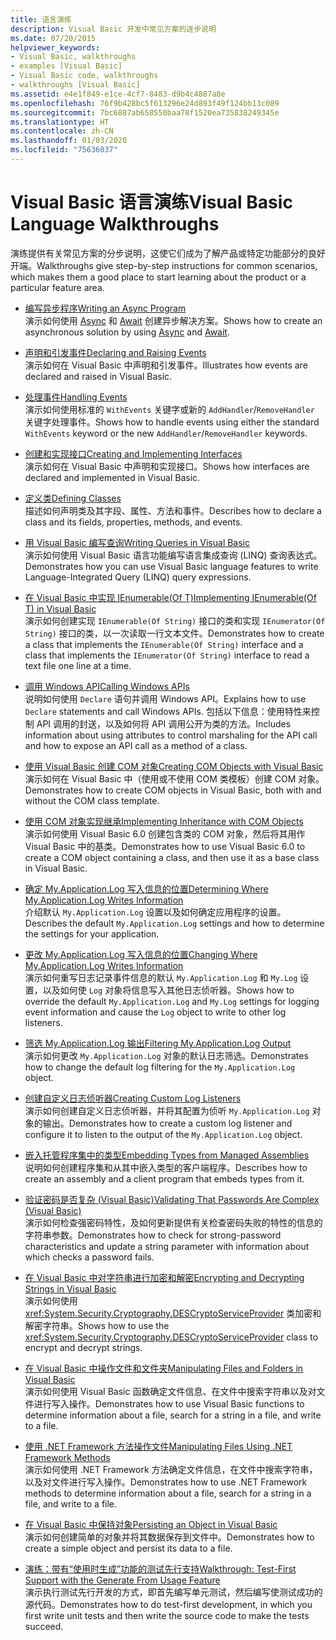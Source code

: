 ```yaml
---
title: 语言演练
description: Visual Basic 开发中常见方案的逐步说明
ms.date: 07/20/2015
helpviewer_keywords:
- Visual Basic, walkthroughs
- examples [Visual Basic]
- Visual Basic code, walkthroughs
- walkthroughs [Visual Basic]
ms.assetid: e4e1f849-e1ce-4cf7-8483-d9b4c4887a8e
ms.openlocfilehash: 76f9b428bc5f613296e24d893f49f124bb13c089
ms.sourcegitcommit: 7bc6887ab658550baa78f1520ea735838249345e
ms.translationtype: HT
ms.contentlocale: zh-CN
ms.lasthandoff: 01/03/2020
ms.locfileid: "75636037"
---
```

# <a name="visual-basic-language-walkthroughs"></a><span data-ttu-id="e2865-103">Visual Basic 语言演练</span><span class="sxs-lookup"><span data-stu-id="e2865-103">Visual Basic Language Walkthroughs</span></span>

<span data-ttu-id="e2865-104">演练提供有关常见方案的分步说明，这使它们成为了解产品或特定功能部分的良好开端。</span><span class="sxs-lookup"><span data-stu-id="e2865-104">Walkthroughs give step-by-step instructions for common scenarios, which makes them a good place to start learning about the product or a particular feature area.</span></span>

- [<span data-ttu-id="e2865-105">编写异步程序</span><span class="sxs-lookup"><span data-stu-id="e2865-105">Writing an Async Program</span></span>](./programming-guide/concepts/async/walkthrough-accessing-the-web-by-using-async-and-await.md)  
 <span data-ttu-id="e2865-106">演示如何使用 [Async](language-reference/modifiers/async.md) 和 [Await](language-reference/operators/await-operator.md) 创建异步解决方案。</span><span class="sxs-lookup"><span data-stu-id="e2865-106">Shows how to create an asynchronous solution by using [Async](language-reference/modifiers/async.md) and [Await](language-reference/operators/await-operator.md).</span></span>

- [<span data-ttu-id="e2865-107">声明和引发事件</span><span class="sxs-lookup"><span data-stu-id="e2865-107">Declaring and Raising Events</span></span>](programming-guide/language-features/events/walkthrough-declaring-and-raising-events.md)  
 <span data-ttu-id="e2865-108">演示如何在 Visual Basic 中声明和引发事件。</span><span class="sxs-lookup"><span data-stu-id="e2865-108">Illustrates how events are declared and raised in Visual Basic.</span></span>

- [<span data-ttu-id="e2865-109">处理事件</span><span class="sxs-lookup"><span data-stu-id="e2865-109">Handling Events</span></span>](programming-guide/language-features/events/walkthrough-handling-events.md)  
 <span data-ttu-id="e2865-110">演示如何使用标准的 `WithEvents` 关键字或新的 `AddHandler`/`RemoveHandler` 关键字处理事件。</span><span class="sxs-lookup"><span data-stu-id="e2865-110">Shows how to handle events using either the standard `WithEvents` keyword or the new `AddHandler`/`RemoveHandler` keywords.</span></span>

- [<span data-ttu-id="e2865-111">创建和实现接口</span><span class="sxs-lookup"><span data-stu-id="e2865-111">Creating and Implementing Interfaces</span></span>](programming-guide/language-features/interfaces/walkthrough-creating-and-implementing-interfaces.md)  
 <span data-ttu-id="e2865-112">演示如何在 Visual Basic 中声明和实现接口。</span><span class="sxs-lookup"><span data-stu-id="e2865-112">Shows how interfaces are declared and implemented in Visual Basic.</span></span>

- [<span data-ttu-id="e2865-113">定义类</span><span class="sxs-lookup"><span data-stu-id="e2865-113">Defining Classes</span></span>](programming-guide/language-features/objects-and-classes/walkthrough-defining-classes.md)  
 <span data-ttu-id="e2865-114">描述如何声明类及其字段、属性、方法和事件。</span><span class="sxs-lookup"><span data-stu-id="e2865-114">Describes how to declare a class and its fields, properties, methods, and events.</span></span>

- [<span data-ttu-id="e2865-115">用 Visual Basic 编写查询</span><span class="sxs-lookup"><span data-stu-id="e2865-115">Writing Queries in Visual Basic</span></span>](programming-guide/concepts/linq/walkthrough-writing-queries.md)  
 <span data-ttu-id="e2865-116">演示如何使用 Visual Basic 语言功能编写语言集成查询 (LINQ) 查询表达式。</span><span class="sxs-lookup"><span data-stu-id="e2865-116">Demonstrates how you can use Visual Basic language features to write Language-Integrated Query (LINQ) query expressions.</span></span>

- [<span data-ttu-id="e2865-117">在 Visual Basic 中实现 IEnumerable(Of T)</span><span class="sxs-lookup"><span data-stu-id="e2865-117">Implementing IEnumerable(Of T) in Visual Basic</span></span>](programming-guide/language-features/control-flow/walkthrough-implementing-ienumerable-of-t.md)  
 <span data-ttu-id="e2865-118">演示如何创建实现 `IEnumerable(Of String)` 接口的类和实现 `IEnumerator(Of String)` 接口的类，以一次读取一行文本文件。</span><span class="sxs-lookup"><span data-stu-id="e2865-118">Demonstrates how to create a class that implements the `IEnumerable(Of String)` interface and a class that implements the `IEnumerator(Of String)` interface to read a text file one line at a time.</span></span>

- [<span data-ttu-id="e2865-119">调用 Windows API</span><span class="sxs-lookup"><span data-stu-id="e2865-119">Calling Windows APIs</span></span>](programming-guide/com-interop/walkthrough-calling-windows-apis.md)  
 <span data-ttu-id="e2865-120">说明如何使用 `Declare` 语句并调用 Windows API。</span><span class="sxs-lookup"><span data-stu-id="e2865-120">Explains how to use `Declare` statements and call Windows APIs.</span></span> <span data-ttu-id="e2865-121">包括以下信息：使用特性来控制 API 调用的封送，以及如何将 API 调用公开为类的方法。</span><span class="sxs-lookup"><span data-stu-id="e2865-121">Includes information about using attributes to control marshaling for the API call and how to expose an API call as a method of a class.</span></span>

- [<span data-ttu-id="e2865-122">使用 Visual Basic 创建 COM 对象</span><span class="sxs-lookup"><span data-stu-id="e2865-122">Creating COM Objects with Visual Basic</span></span>](programming-guide/com-interop/walkthrough-creating-com-objects.md)  
 <span data-ttu-id="e2865-123">演示如何在 Visual Basic 中（使用或不使用 COM 类模板）创建 COM 对象。</span><span class="sxs-lookup"><span data-stu-id="e2865-123">Demonstrates how to create COM objects in Visual Basic, both with and without the COM class template.</span></span>

- [<span data-ttu-id="e2865-124">使用 COM 对象实现继承</span><span class="sxs-lookup"><span data-stu-id="e2865-124">Implementing Inheritance with COM Objects</span></span>](programming-guide/com-interop/walkthrough-implementing-inheritance-with-com-objects.md)  
 <span data-ttu-id="e2865-125">演示如何使用 Visual Basic 6.0 创建包含类的 COM 对象，然后将其用作 Visual Basic 中的基类。</span><span class="sxs-lookup"><span data-stu-id="e2865-125">Demonstrates how to use Visual Basic 6.0 to create a COM object containing a class, and then use it as a base class in Visual Basic.</span></span>

- [<span data-ttu-id="e2865-126">确定 My.Application.Log 写入信息的位置</span><span class="sxs-lookup"><span data-stu-id="e2865-126">Determining Where My.Application.Log Writes Information</span></span>](developing-apps/programming/log-info/walkthrough-determining-where-my-application-log-writes-information.md)  
 <span data-ttu-id="e2865-127">介绍默认 `My.Application.Log` 设置以及如何确定应用程序的设置。</span><span class="sxs-lookup"><span data-stu-id="e2865-127">Describes the default `My.Application.Log` settings and how to determine the settings for your application.</span></span>

- [<span data-ttu-id="e2865-128">更改 My.Application.Log 写入信息的位置</span><span class="sxs-lookup"><span data-stu-id="e2865-128">Changing Where My.Application.Log Writes Information</span></span>](developing-apps/programming/log-info/walkthrough-changing-where-my-application-log-writes-information.md)  
 <span data-ttu-id="e2865-129">演示如何重写日志记录事件信息的默认 `My.Application.Log` 和 `My.Log` 设置，以及如何使 `Log` 对象将信息写入其他日志侦听器。</span><span class="sxs-lookup"><span data-stu-id="e2865-129">Shows how to override the default `My.Application.Log` and `My.Log` settings for logging event information and cause the `Log` object to write to other log listeners.</span></span>

- [<span data-ttu-id="e2865-130">筛选 My.Application.Log 输出</span><span class="sxs-lookup"><span data-stu-id="e2865-130">Filtering My.Application.Log Output</span></span>](developing-apps/programming/log-info/walkthrough-filtering-my-application-log-output.md)  
 <span data-ttu-id="e2865-131">演示如何更改 `My.Application.Log` 对象的默认日志筛选。</span><span class="sxs-lookup"><span data-stu-id="e2865-131">Demonstrates how to change the default log filtering for the `My.Application.Log` object.</span></span>

- [<span data-ttu-id="e2865-132">创建自定义日志侦听器</span><span class="sxs-lookup"><span data-stu-id="e2865-132">Creating Custom Log Listeners</span></span>](developing-apps/programming/log-info/walkthrough-creating-custom-log-listeners.md)  
 <span data-ttu-id="e2865-133">演示如何创建自定义日志侦听器，并将其配置为侦听 `My.Application.Log` 对象的输出。</span><span class="sxs-lookup"><span data-stu-id="e2865-133">Demonstrates how to create a custom log listener and configure it to listen to the output of the `My.Application.Log` object.</span></span>

- [<span data-ttu-id="e2865-134">嵌入托管程序集中的类型</span><span class="sxs-lookup"><span data-stu-id="e2865-134">Embedding Types from Managed Assemblies</span></span>](../standard/assembly/embed-types-visual-studio.md)  
 <span data-ttu-id="e2865-135">说明如何创建程序集和从其中嵌入类型的客户端程序。</span><span class="sxs-lookup"><span data-stu-id="e2865-135">Describes how to create an assembly and a client program that embeds types from it.</span></span>

- [<span data-ttu-id="e2865-136">验证密码是否复杂 (Visual Basic)</span><span class="sxs-lookup"><span data-stu-id="e2865-136">Validating That Passwords Are Complex (Visual Basic)</span></span>](programming-guide/language-features/strings/walkthrough-validating-that-passwords-are-complex.md)  
 <span data-ttu-id="e2865-137">演示如何检查强密码特性，及如何更新提供有关检查密码失败的特性的信息的字符串参数。</span><span class="sxs-lookup"><span data-stu-id="e2865-137">Demonstrates how to check for strong-password characteristics and update a string parameter with information about which checks a password fails.</span></span>

- [<span data-ttu-id="e2865-138">在 Visual Basic 中对字符串进行加密和解密</span><span class="sxs-lookup"><span data-stu-id="e2865-138">Encrypting and Decrypting Strings in Visual Basic</span></span>](programming-guide/language-features/strings/walkthrough-encrypting-and-decrypting-strings.md)  
 <span data-ttu-id="e2865-139">演示如何使用 <xref:System.Security.Cryptography.DESCryptoServiceProvider> 类加密和解密字符串。</span><span class="sxs-lookup"><span data-stu-id="e2865-139">Shows how to use the <xref:System.Security.Cryptography.DESCryptoServiceProvider> class to encrypt and decrypt strings.</span></span>

- [<span data-ttu-id="e2865-140">在 Visual Basic 中操作文件和文件夹</span><span class="sxs-lookup"><span data-stu-id="e2865-140">Manipulating Files and Folders in Visual Basic</span></span>](developing-apps/programming/drives-directories-files/walkthrough-manipulating-files-and-directories.md)  
 <span data-ttu-id="e2865-141">演示如何使用 Visual Basic 函数确定文件信息、在文件中搜索字符串以及对文件进行写入操作。</span><span class="sxs-lookup"><span data-stu-id="e2865-141">Demonstrates how to use Visual Basic functions to determine information about a file, search for a string in a file, and write to a file.</span></span>

- [<span data-ttu-id="e2865-142">使用 .NET Framework 方法操作文件</span><span class="sxs-lookup"><span data-stu-id="e2865-142">Manipulating Files Using .NET Framework Methods</span></span>](developing-apps/programming/drives-directories-files/walkthrough-manipulating-files-by-using-net-framework-methods.md)  
 <span data-ttu-id="e2865-143">演示如何使用 .NET Framework 方法确定文件信息，在文件中搜索字符串，以及对文件进行写入操作。</span><span class="sxs-lookup"><span data-stu-id="e2865-143">Demonstrates how to use .NET Framework methods to determine information about a file, search for a string in a file, and write to a file.</span></span>

- [<span data-ttu-id="e2865-144">在 Visual Basic 中保持对象</span><span class="sxs-lookup"><span data-stu-id="e2865-144">Persisting an Object in Visual Basic</span></span>](programming-guide/concepts/serialization/walkthrough-persisting-an-object-in-visual-studio.md)  
 <span data-ttu-id="e2865-145">演示如何创建简单的对象并将其数据保存到文件中。</span><span class="sxs-lookup"><span data-stu-id="e2865-145">Demonstrates how to create a simple object and persist its data to a file.</span></span>

- [<span data-ttu-id="e2865-146">演练：带有“使用时生成”功能的测试先行支持</span><span class="sxs-lookup"><span data-stu-id="e2865-146">Walkthrough: Test-First Support with the Generate From Usage Feature</span></span>](/visualstudio/ide/walkthrough-test-first-support-with-the-generate-from-usage-feature)  
 <span data-ttu-id="e2865-147">演示执行测试先行开发的方式，即首先编写单元测试，然后编写使测试成功的源代码。</span><span class="sxs-lookup"><span data-stu-id="e2865-147">Demonstrates how to do test-first development, in which you first write unit tests and then write the source code to make the tests succeed.</span></span>
